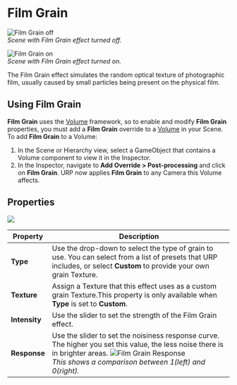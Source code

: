 # Film Grain

![Film Grain off](Images/AssetShots/PostProcessing/film-grain-off.png)
<br/>_Scene with Film Grain effect turned off._

![Film Grain on](Images/AssetShots/PostProcessing/film-grain.png)
<br/>_Scene with Film Grain effect turned on._

The Film Grain effect simulates the random optical texture of photographic film, usually caused by small particles being present on the physical film.

## Using Film Grain

**Film Grain** uses the [Volume](Volumes.md) framework, so to enable and modify **Film Grain** properties, you must add a **Film Grain** override to a [Volume](Volumes.md) in your Scene. To add **Film Grain** to a Volume:

1. In the Scene or Hierarchy view, select a GameObject that contains a Volume component to view it in the Inspector.
2. In the Inspector, navigate to **Add Override > Post-processing** and click on **Film Grain**. URP now applies **Film Grain** to any Camera this Volume affects.

## Properties

![](Images/Inspectors/FilmGrain.png)

| **Property**  | **Description**                                              |
| ------------- | ------------------------------------------------------------ |
| **Type**      | Use the drop-down to select the type of grain to use. You can select from a list of presets that URP includes, or select **Custom** to provide your own grain Texture. |
| **Texture**   | Assign a Texture that this effect uses as a custom grain Texture.This property is only available when **Type** is set to **Custom**. |
| **Intensity** | Use the slider to set the strength of the Film Grain effect. |
| **Response**  | Use the slider to set the noisiness response curve. The higher you set this value, the less noise there is in brighter areas. ![Film Grain Response](Images/AssetShots/PostProcessing/film-grain-response.png)<br/>_This shows a comparison between 1(left) and 0(right)._ |
